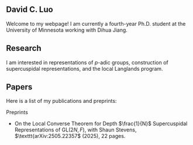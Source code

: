 ## David C. Luo

Welcome to my webpage! I am currently a fourth-year Ph.D. student at the University of Minnesota working with Dihua Jiang.

## Research

I am interested in representations of *p*-adic groups, construction of supercuspidal representations, and the local Langlands program. 

## Papers

Here is a list of my publications and preprints: 

Preprints
* On the Local Converse Theorem for Depth $\frac{1}{N}$ Supercuspidal Representations of $\text{GL}(2N, F)$, with Shaun Stevens, $\texttt{arXiv:2505.22357$ (2025), 22 pages.

